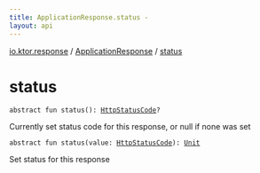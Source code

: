 ```yaml
---
title: ApplicationResponse.status - 
layout: api
---
```


<div class='api-docs-breadcrumbs'><a href="../index.html">io.ktor.response</a> / <a href="index.html">ApplicationResponse</a> / <a href="./status.html">status</a></div>

# status

<div class="overload-group" markdown="1">

<div class="signature"><code><span class="keyword">abstract</span> <span class="keyword">fun </span><span class="identifier">status</span><span class="symbol">(</span><span class="symbol">)</span><span class="symbol">: </span><a href="../../io.ktor.http/-http-status-code/index.html"><span class="identifier">HttpStatusCode</span></a><span class="symbol">?</span></code></div>

Currently set status code for this response, or null if none was set

</div>
<div class="overload-group" markdown="1">

<div class="signature"><code><span class="keyword">abstract</span> <span class="keyword">fun </span><span class="identifier">status</span><span class="symbol">(</span><span class="parameterName" id="io.ktor.response.ApplicationResponse$status(io.ktor.http.HttpStatusCode)/value">value</span><span class="symbol">:</span>&nbsp;<a href="../../io.ktor.http/-http-status-code/index.html"><span class="identifier">HttpStatusCode</span></a><span class="symbol">)</span><span class="symbol">: </span><a href="https://kotlinlang.org/api/latest/jvm/stdlib/kotlin/-unit/index.html"><span class="identifier">Unit</span></a></code></div>

Set status for this response

</div>
